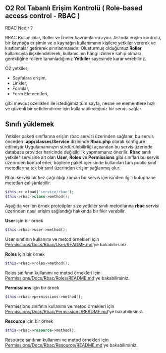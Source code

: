
## O2 Rol Tabanlı Erişim Kontrolü ( Role-based access control - RBAC )

RBAC Nedir ?

RBAC Kullanıcılar, Roller ve İzinler kavramlarını ayırır. Aslında erişim kontrolü, bir kaynağa erişimin ve o kaynağın kullanımının kişilere yetkiler vererek ve kısıtlamalar getirerek sınırlanmasıdır. Oluşturmuş olduğumuz <b>Roller</b> kullanıcıyla ilişkilendirilerek, kullanıcının hangi izinlere sahip olması gerektiğine rollere tanımladığımız <b>Yetkiler</b> sayesinde karar verebiliriz.

O2 yetkiler; 

* Sayfalara erişim,
* Linkler,
* Formlar,
* Form Elementleri,

gibi mevcut özellikleri ile istediğimiz tüm sayfa, nesne ve elementlere hızlı ve güvenli bir yetkilendirme için kullanabileceğiniz bir servis sağlar.

## Sınıfı yüklemek

Yetkiler paketi sınıflarına erişim rbac servisi üzerinden sağlanır, bu servis önceden <b>.app/classes/Service</b> dizininde <b>Rbac.php</b> olarak konfigure edilmiştir Uygulamanınızın sürdürülebilirliği açısından bu servis üzerinde database provider haricinde değişiklilik yapmamanız önerilir. <b>Rbac</b> sınıfı yetkiler servisine ait olan <b>User</b>, <b>Roles</b> ve <b>Permissions</b> gibi sınıfları bu servis üzerinden kontrol eder, böylece paket içerisinde kullanılan tüm public sınıf metodlarına tek bir sınıf üzerinden erişim sağlanmış olur.

Rbac servisi bir kez çağrıldığı zaman bu servis içerisinden ilgili kütüphane metotları çalıştırılabilir.

```php
$this->c->load('service/rbac');
$this->rbac->class->method();
```

Aşağıda verilen örnek prototipler size yetkiler sınıfı metodlarına <b>rbac</b> servisi üzerinden nasıl erişim sağlandığı hakkında bir fikir verebilir.

<b>User</b> için bir örnek

```php
$this->rbac->user->method();
```

User sınıfının kullanımı ve metod örnekleri için [Permissions/Docs/Rbac/User/README.md](User/README.md)'ye bakabilirsiniz.

<b>Roles</b> için bir örnek

```php
$this->rbac->roles->method();
```
Roles sınıfının kullanımı ve metod örnekleri için [Permissions/Docs/Rbac/Roles/README.md](User/README.md)'ye bakabilirsiniz.

<b>Permissions</b> için bir örnek

```php
$this->rbac->permissions->method();
```
Permissions sınıfının kullanımı ve metod örnekleri için [Permissions/Docs/Rbac/Permissions/README.md](User/README.md)'ye bakabilirsiniz.

<b>Resource</b> için bir örnek

```php
$this->rbac->resource->method();
```
Resource sınıfının kullanımı ve metod örnekleri için [Permissions/Docs/Rbac/Resource/README.md](User/README.md)'ye bakabilirsiniz.